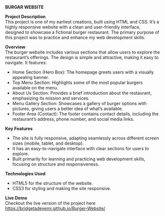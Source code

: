 **BURGAR WEBSITE**

**Project Description**   
This project is one of my earliest creations, built using HTML and CSS. It’s a highly responsive website with a clean and user-friendly interface, designed to showcase a fictional burger restaurant. The primary purpose of this project was to practice and enhance my web development skills.

**Overview**      
The burger website includes various sections that allow users to explore the restaurant’s offerings. The design is simple and attractive, making it easy to navigate. It features:

- Home Section (Hero Box): The homepage greets users with a visually appealing banner.     
- Top Menu Section: Highlights some of the most popular burgers available on the menu.       
- About Us Section: Provides a brief introduction about the restaurant, emphasizing its mission and services.              
- Menu Gallery Section: Showcases a gallery of burger options with pictures, giving users a better idea of what’s available.       
- Footer Area (Contact): The footer contains contact details, including the restaurant’s address, phone number, and social media links.

**Key Features**   
- The site is fully responsive, adapting seamlessly across different screen sizes (mobile, tablet, and desktop).    
- It has an easy-to-navigate interface with clear sections for users to explore.      
- Built primarily for learning and practicing web development skills, focusing on structure and responsiveness.     

**Technologies Used**
- HTML5 for the structure of the website.    
- CSS3 for styling and making the site responsive.   

**Live Demo**     
Checkout the live version of the project here  https://bridgetadeyemi.github.io/Burger-Website/
